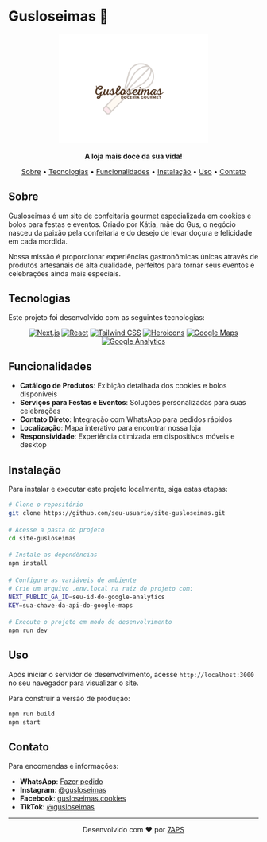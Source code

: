 # Gusloseimas 🍪

<p align="center">
  <img src="public/logoBigger.png" alt="Gusloseimas Logo" width="300"/>
</p>

<p align="center">
  <b>A loja mais doce da sua vida!</b>
</p>

<p align="center">
  <a href="#sobre">Sobre</a> •
  <a href="#tecnologias">Tecnologias</a> •
  <a href="#funcionalidades">Funcionalidades</a> •
  <a href="#instalação">Instalação</a> •
  <a href="#uso">Uso</a> •
  <a href="#contato">Contato</a>
</p>

## Sobre

Gusloseimas é um site de confeitaria gourmet especializada em cookies e bolos para festas e eventos. Criado por Kátia, mãe do Gus, o negócio nasceu da paixão pela confeitaria e do desejo de levar doçura e felicidade em cada mordida.

Nossa missão é proporcionar experiências gastronômicas únicas através de produtos artesanais de alta qualidade, perfeitos para tornar seus eventos e celebrações ainda mais especiais.

## Tecnologias

Este projeto foi desenvolvido com as seguintes tecnologias:

<p align="center">
  <a href="https://nextjs.org/" target="_blank"><img src="https://img.shields.io/badge/Next.js-000000?style=for-the-badge&logo=next.js&logoColor=white" alt="Next.js"/></a>
  <a href="https://reactjs.org/" target="_blank"><img src="https://img.shields.io/badge/React-61DAFB?style=for-the-badge&logo=react&logoColor=black" alt="React"/></a>
  <a href="https://tailwindcss.com/" target="_blank"><img src="https://img.shields.io/badge/Tailwind_CSS-38B2AC?style=for-the-badge&logo=tailwind-css&logoColor=white" alt="Tailwind CSS"/></a>
  <a href="https://heroicons.com/" target="_blank"><img src="https://img.shields.io/badge/Heroicons-6366F1?style=for-the-badge&logo=heroicons&logoColor=white" alt="Heroicons"/></a>
  <a href="https://developers.google.com/maps" target="_blank"><img src="https://img.shields.io/badge/Google_Maps-4285F4?style=for-the-badge&logo=google-maps&logoColor=white" alt="Google Maps"/></a>
  <a href="https://analytics.google.com/" target="_blank"><img src="https://img.shields.io/badge/Google_Analytics-E37400?style=for-the-badge&logo=google-analytics&logoColor=white" alt="Google Analytics"/></a>
</p>

## Funcionalidades

- **Catálogo de Produtos**: Exibição detalhada dos cookies e bolos disponíveis
- **Serviços para Festas e Eventos**: Soluções personalizadas para suas celebrações
- **Contato Direto**: Integração com WhatsApp para pedidos rápidos
- **Localização**: Mapa interativo para encontrar nossa loja
- **Responsividade**: Experiência otimizada em dispositivos móveis e desktop

## Instalação

Para instalar e executar este projeto localmente, siga estas etapas:

```bash
# Clone o repositório
git clone https://github.com/seu-usuario/site-gusloseimas.git

# Acesse a pasta do projeto
cd site-gusloseimas

# Instale as dependências
npm install

# Configure as variáveis de ambiente
# Crie um arquivo .env.local na raiz do projeto com:
NEXT_PUBLIC_GA_ID=seu-id-do-google-analytics
KEY=sua-chave-da-api-do-google-maps

# Execute o projeto em modo de desenvolvimento
npm run dev
```

## Uso

Após iniciar o servidor de desenvolvimento, acesse `http://localhost:3000` no seu navegador para visualizar o site.

Para construir a versão de produção:

```bash
npm run build
npm start
```

## Contato

Para encomendas e informações:

- **WhatsApp**: [Fazer pedido](https://api.whatsapp.com/send?phone=5545988214352)
- **Instagram**: [@gusloseimas](https://www.instagram.com/gusloseimas)
- **Facebook**: [gusloseimas.cookies](https://www.facebook.com/gusloseimas.cookies)
- **TikTok**: [@gusloseimas](https://www.tiktok.com/@gusloseimas)

---

<p align="center">
  Desenvolvido com ❤️ por <a href="https://www.luizcasara.com">7APS</a>
</p>